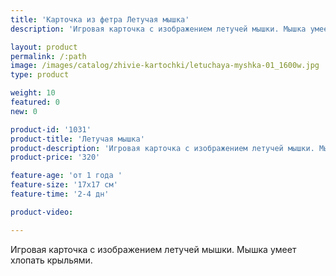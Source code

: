 ```yaml
---
title: 'Карточка из фетра Летучая мышка'
description: 'Игровая карточка с изображением летучей мышки. Мышка умеет хлопать крыльями.'

layout: product
permalink: /:path
image: /images/catalog/zhivie-kartochki/letuchaya-myshka-01_1600w.jpg
type: product

weight: 10
featured: 0
new: 0

product-id: '1031'
product-title: 'Летучая мышка'
product-description: 'Игровая карточка с изображением летучей мышки. Мышка умеет хлопать крыльями.'
product-price: '320'

feature-age: 'от 1 года '
feature-size: '17х17 см'
feature-time: '2-4 дн'

product-video: 

---
```

Игровая карточка с изображением летучей мышки. Мышка умеет хлопать крыльями. 